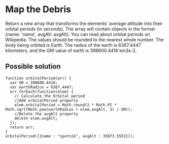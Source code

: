 # Map the Debris

Return a new array that transforms the elements' average altitude into their orbital periods (in seconds).
The array will contain objects in the format {name: 'name', avgAlt: avgAlt}.
You can read about orbital periods on Wikipedia.
The values should be rounded to the nearest whole number. The body being orbited is Earth.
The radius of the earth is 6367.4447 kilometers, and the GM value of earth is 398600.4418 km3s-2.

## Possible solution

```
function orbitalPeriod(arr) {
  var GM = 398600.4418;
  var earthRadius = 6367.4447;
  arr.forEach(function(elem) {
    // Calculate the Orbital period
    //Add orbitalPeriod property
    elem.orbitalPeriod = Math.round(2 * Math.PI * Math.sqrt(Math.pow(earthRadius + elem.avgAlt, 3) / GM));
    //Delete the avgAlt property
    delete elem.avgAlt;
  });
  return arr;
}
orbitalPeriod([{name : "sputnik", avgAlt : 35873.5553}]);
```